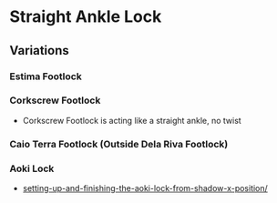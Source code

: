 # Straight Ankle Lock
## Variations
### Estima Footlock
### Corkscrew Footlock
* Corkscrew Footlock is acting like a straight ankle, no twist
### Caio Terra Footlock (Outside Dela Riva Footlock)
### Aoki Lock
* [setting-up-and-finishing-the-aoki-lock-from-shadow-x-position/](https://jiujitsux.com/courses/leglocks-counter-leglocks-a-guide-to-winning-the-leglock-pummel/lesson/setting-up-and-finishing-the-aoki-lock-from-shadow-x-position/)



